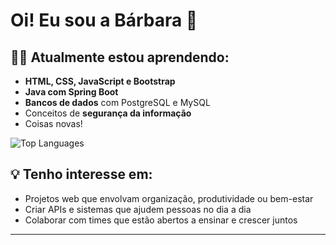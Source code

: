 # Oi! Eu sou a Bárbara 👋


## 👩‍💻 Atualmente estou aprendendo:

- **HTML, CSS, JavaScript e Bootstrap**
- **Java com Spring Boot**
- **Bancos de dados** com PostgreSQL e MySQL
- Conceitos de **segurança da informação**
- Coisas novas!

![Top Languages](https://github-readme-stats.vercel.app/api/top-langs/?username=barb1424&layout=compact&theme=dark)


## 💡 Tenho interesse em:

- Projetos web que envolvam organização, produtividade ou bem-estar
- Criar APIs e sistemas que ajudem pessoas no dia a dia
- Colaborar com times que estão abertos a ensinar e crescer juntos

---

